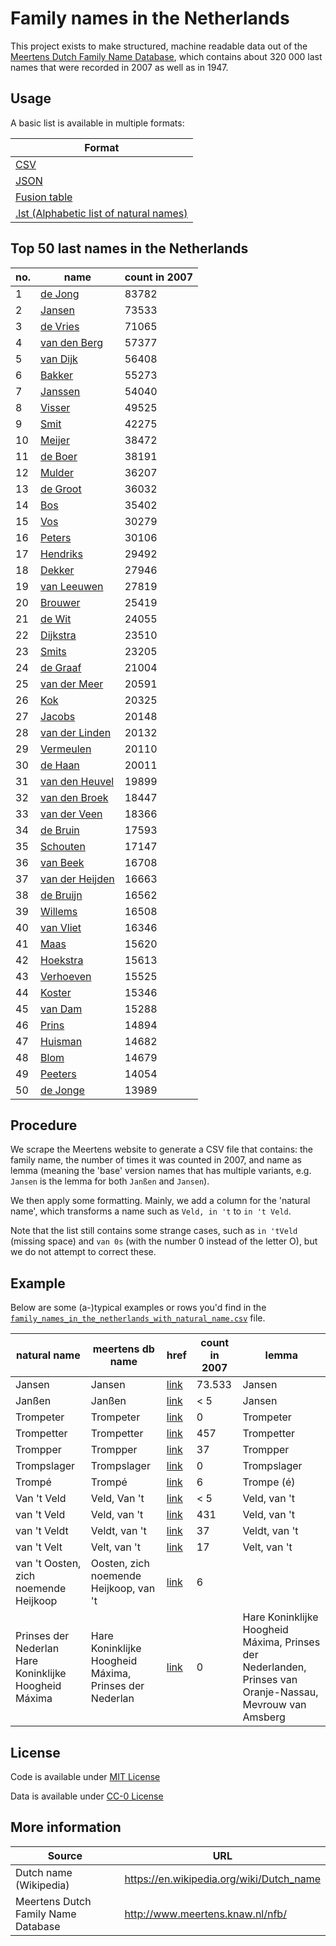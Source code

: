 <meta http-equiv='Content-Type' content='text/html; charset=utf-8' />

# Family names in the Netherlands


This project exists to make structured, machine readable data out of the [Meertens Dutch Family Name Database](http://www.meertens.knaw.nl/nfb/), which contains about 320 000 last names that were recorded in 2007 as well as in 1947.

## Usage
A basic list is available in multiple formats:

|Format|
|---|
|[CSV](https://raw.githubusercontent.com/digitalheir/family-names-in-the-netherlands/master/family_names_in_the_netherlands_with_natural_name.csv)|
|[JSON](https://raw.githubusercontent.com/digitalheir/family-names-in-the-netherlands/master/family_names_in_the_netherlands_with_natural_name.json)|
|[Fusion table](https://www.google.com/fusiontables/DataSource?docid=1V6_N4E9W4n8UX-INvK0bZOXHtmnN7-uc1JFTTOGS)|
|[.lst (Alphabetic list of natural names)](https://raw.githubusercontent.com/digitalheir/family-names-in-the-netherlands/master/family_names.lst)|

## Top 50 last names in the Netherlands

|no.|name|count in 2007|
|---|---|---|
|1|[de Jong](http://meertens.knaw.nl/nfb/detail_naam.php?gba_lcnaam=de+jong&gba_naam=de+Jong&nfd_naam=Jong%2C+de&operator=rx&taal=)|83782|
|2|[Jansen](http://meertens.knaw.nl/nfb/detail_naam.php?gba_lcnaam=jansen&gba_naam=Jansen&nfd_naam=Jansen&operator=rx&taal=)|73533|
|3|[de Vries](http://meertens.knaw.nl/nfb/detail_naam.php?gba_lcnaam=de+vries&gba_naam=de+Vries&nfd_naam=Vries%2C+de&operator=rx&taal=)|71065|
|4|[van den Berg](http://meertens.knaw.nl/nfb/detail_naam.php?gba_lcnaam=van+den+berg&gba_naam=van+den+Berg&nfd_naam=Berg%2C+van+de+%2F+den+%2F+der&operator=rx&taal=)|57377|
|5|[van Dijk](http://meertens.knaw.nl/nfb/detail_naam.php?gba_lcnaam=van+dijk&gba_naam=van+Dijk&nfd_naam=Dijk%2C+van+%28y%29&operator=rx&taal=)|56408|
|6|[Bakker](http://meertens.knaw.nl/nfb/detail_naam.php?gba_lcnaam=bakker&gba_naam=Bakker&nfd_naam=Bakker&operator=rx&taal=)|55273|
|7|[Janssen](http://meertens.knaw.nl/nfb/detail_naam.php?gba_lcnaam=janssen&gba_naam=Janssen&nfd_naam=Janssen&operator=rx&taal=)|54040|
|8|[Visser](http://meertens.knaw.nl/nfb/detail_naam.php?gba_lcnaam=visser&gba_naam=Visser&nfd_naam=Visser&operator=rx&taal=)|49525|
|9|[Smit](http://meertens.knaw.nl/nfb/detail_naam.php?gba_lcnaam=smit&gba_naam=Smit&nfd_naam=Smit&operator=rx&taal=)|42275|
|10|[Meijer](http://meertens.knaw.nl/nfb/detail_naam.php?gba_lcnaam=meijer&gba_naam=Meijer&nfd_naam=Meijer+%28y%29&operator=rx&taal=)|38472|
|11|[de Boer](http://meertens.knaw.nl/nfb/detail_naam.php?gba_lcnaam=de+boer&gba_naam=de+Boer&nfd_naam=Boer%2C+de&operator=rx&taal=)|38191|
|12|[Mulder](http://meertens.knaw.nl/nfb/detail_naam.php?gba_lcnaam=mulder&gba_naam=Mulder&nfd_naam=Mulder&operator=rx&taal=)|36207|
|13|[de Groot](http://meertens.knaw.nl/nfb/detail_naam.php?gba_lcnaam=de+groot&gba_naam=de+Groot&nfd_naam=Groot%2C+de&operator=rx&taal=)|36032|
|14|[Bos](http://meertens.knaw.nl/nfb/detail_naam.php?gba_lcnaam=bos&gba_naam=Bos&nfd_naam=Bos&operator=rx&taal=)|35402|
|15|[Vos](http://meertens.knaw.nl/nfb/detail_naam.php?gba_lcnaam=vos&gba_naam=Vos&nfd_naam=Vos&operator=rx&taal=)|30279|
|16|[Peters](http://meertens.knaw.nl/nfb/detail_naam.php?gba_lcnaam=peters&gba_naam=Peters&nfd_naam=Peters&operator=rx&taal=)|30106|
|17|[Hendriks](http://meertens.knaw.nl/nfb/detail_naam.php?gba_lcnaam=hendriks&gba_naam=Hendriks&nfd_naam=Hendriks&operator=rx&taal=)|29492|
|18|[Dekker](http://meertens.knaw.nl/nfb/detail_naam.php?gba_lcnaam=dekker&gba_naam=Dekker&nfd_naam=Dekker&operator=rx&taal=)|27946|
|19|[van Leeuwen](http://meertens.knaw.nl/nfb/detail_naam.php?gba_lcnaam=van+leeuwen&gba_naam=van+Leeuwen&nfd_naam=Leeuwen%2C+van&operator=rx&taal=)|27819|
|20|[Brouwer](http://meertens.knaw.nl/nfb/detail_naam.php?gba_lcnaam=brouwer&gba_naam=Brouwer&nfd_naam=Brouwer&operator=rx&taal=)|25419|
|21|[de Wit](http://meertens.knaw.nl/nfb/detail_naam.php?gba_lcnaam=de+wit&gba_naam=de+Wit&nfd_naam=Wit%2C+de&operator=rx&taal=)|24055|
|22|[Dijkstra](http://meertens.knaw.nl/nfb/detail_naam.php?gba_lcnaam=dijkstra&gba_naam=Dijkstra&nfd_naam=Dijkstra+%28y%29&operator=rx&taal=)|23510|
|23|[Smits](http://meertens.knaw.nl/nfb/detail_naam.php?gba_lcnaam=smits&gba_naam=Smits&nfd_naam=Smits&operator=rx&taal=)|23205|
|24|[de Graaf](http://meertens.knaw.nl/nfb/detail_naam.php?gba_lcnaam=de+graaf&gba_naam=de+Graaf&nfd_naam=Graaf%2C+de&operator=rx&taal=)|21004|
|25|[van der Meer](http://meertens.knaw.nl/nfb/detail_naam.php?gba_lcnaam=van+der+meer&gba_naam=van+der+Meer&nfd_naam=Meer%2C+van+de+%2F+der&operator=rx&taal=)|20591|
|26|[Kok](http://meertens.knaw.nl/nfb/detail_naam.php?gba_lcnaam=kok&gba_naam=Kok&nfd_naam=Kok&operator=rx&taal=)|20325|
|27|[Jacobs](http://meertens.knaw.nl/nfb/detail_naam.php?gba_lcnaam=jacobs&gba_naam=Jacobs&nfd_naam=Jacobs&operator=rx&taal=)|20148|
|28|[van der Linden](http://meertens.knaw.nl/nfb/detail_naam.php?gba_lcnaam=van+der+linden&gba_naam=van+der+Linden&nfd_naam=Linden%2C+van+der&operator=rx&taal=)|20132|
|29|[Vermeulen](http://meertens.knaw.nl/nfb/detail_naam.php?gba_lcnaam=vermeulen&gba_naam=Vermeulen&nfd_naam=Vermeulen&operator=rx&taal=)|20110|
|30|[de Haan](http://meertens.knaw.nl/nfb/detail_naam.php?gba_lcnaam=de+haan&gba_naam=de+Haan&nfd_naam=Haan%2C+de&operator=rx&taal=)|20011|
|31|[van den Heuvel](http://meertens.knaw.nl/nfb/detail_naam.php?gba_lcnaam=van+den+heuvel&gba_naam=van+den+Heuvel&nfd_naam=Heuvel%2C+van+den&operator=rx&taal=)|19899|
|32|[van den Broek](http://meertens.knaw.nl/nfb/detail_naam.php?gba_lcnaam=van+den+broek&gba_naam=van+den+Broek&nfd_naam=Broek%2C+van+de+%2F+den+%2F+der&operator=rx&taal=)|18447|
|33|[van der Veen](http://meertens.knaw.nl/nfb/detail_naam.php?gba_lcnaam=van+der+veen&gba_naam=van+der+Veen&nfd_naam=Veen%2C+van+de+%2F+der&operator=rx&taal=)|18366|
|34|[de Bruin](http://meertens.knaw.nl/nfb/detail_naam.php?gba_lcnaam=de+bruin&gba_naam=de+Bruin&nfd_naam=Bruin%2C+de&operator=rx&taal=)|17593|
|35|[Schouten](http://meertens.knaw.nl/nfb/detail_naam.php?gba_lcnaam=schouten&gba_naam=Schouten&nfd_naam=Schouten&operator=rx&taal=)|17147|
|36|[van Beek](http://meertens.knaw.nl/nfb/detail_naam.php?gba_lcnaam=van+beek&gba_naam=van+Beek&nfd_naam=Beek%2C+van&operator=rx&taal=)|16708|
|37|[van der Heijden](http://meertens.knaw.nl/nfb/detail_naam.php?gba_lcnaam=van+der+heijden&gba_naam=van+der+Heijden&nfd_naam=Heijden%2C+van+der+%28y%29&operator=rx&taal=)|16663|
|38|[de Bruijn](http://meertens.knaw.nl/nfb/detail_naam.php?gba_lcnaam=de+bruijn&gba_naam=de+Bruijn&nfd_naam=Bruijn%2C+de+%28y%29&operator=rx&taal=)|16562|
|39|[Willems](http://meertens.knaw.nl/nfb/detail_naam.php?gba_lcnaam=willems&gba_naam=Willems&nfd_naam=Willems&operator=rx&taal=)|16508|
|40|[van Vliet](http://meertens.knaw.nl/nfb/detail_naam.php?gba_lcnaam=van+vliet&gba_naam=van+Vliet&nfd_naam=Vliet%2C+van&operator=rx&taal=)|16346|
|41|[Maas](http://meertens.knaw.nl/nfb/detail_naam.php?gba_lcnaam=maas&gba_naam=Maas&nfd_naam=Maas&operator=rx&taal=)|15620|
|42|[Hoekstra](http://meertens.knaw.nl/nfb/detail_naam.php?gba_lcnaam=hoekstra&gba_naam=Hoekstra&nfd_naam=Hoekstra&operator=rx&taal=)|15613|
|43|[Verhoeven](http://meertens.knaw.nl/nfb/detail_naam.php?gba_lcnaam=verhoeven&gba_naam=Verhoeven&nfd_naam=Verhoeven&operator=rx&taal=)|15525|
|44|[Koster](http://meertens.knaw.nl/nfb/detail_naam.php?gba_lcnaam=koster&gba_naam=Koster&nfd_naam=Koster&operator=rx&taal=)|15346|
|45|[van Dam](http://meertens.knaw.nl/nfb/detail_naam.php?gba_lcnaam=van+dam&gba_naam=van+Dam&nfd_naam=Dam%2C+van&operator=rx&taal=)|15288|
|46|[Prins](http://meertens.knaw.nl/nfb/detail_naam.php?gba_lcnaam=prins&gba_naam=Prins&nfd_naam=Prins&operator=rx&taal=)|14894|
|47|[Huisman](http://meertens.knaw.nl/nfb/detail_naam.php?gba_lcnaam=huisman&gba_naam=Huisman&nfd_naam=Huisman&operator=rx&taal=)|14682|
|48|[Blom](http://meertens.knaw.nl/nfb/detail_naam.php?gba_lcnaam=blom&gba_naam=Blom&nfd_naam=Blom&operator=rx&taal=)|14679|
|49|[Peeters](http://meertens.knaw.nl/nfb/detail_naam.php?gba_lcnaam=peeters&gba_naam=Peeters&nfd_naam=Peeters&operator=rx&taal=)|14054|
|50|[de Jonge](http://meertens.knaw.nl/nfb/detail_naam.php?gba_lcnaam=de+jonge&gba_naam=de+Jonge&nfd_naam=Jonge%2C+de&operator=rx&taal=)|13989|

## Procedure
We scrape the Meertens website to generate a CSV file that contains: the family name, the number of times it was counted in 2007, and name as lemma (meaning the 'base' version names that has multiple variants, e.g. `Jansen` is the lemma for both `Janßen` and `Jansen`).

We then apply some formatting. Mainly, we add a column for the 'natural name', which transforms a name such as `Veld, in
 't` to `in 't Veld`. 

Note that the list still contains some strange cases, such as `in 'tVeld` (missing space) and `van 0s` (with the number 0 instead of the letter O), but we do not attempt to correct these.
 

## Example
Below are some (a-)typical examples or rows you'd find in the [`family_names_in_the_netherlands_with_natural_name.csv`](https://raw.githubusercontent.com/digitalheir/family-names-in-the-netherlands/master/family_names_in_the_netherlands_with_natural_name.csv) file.

|natural name|meertens db name|href|count in 2007|lemma|
|------------|----------------|----|-------------|-----|
|Jansen|Jansen|[link](http://meertens.knaw.nl/nfb/detail_naam.php?gba_lcnaam=jansen&gba_naam=Jansen&nfd_naam=Jansen&operator=rx&taal=)|73.533|Jansen|
|Janßen|Janßen|[link](http://meertens.knaw.nl/nfb/detail_naam.php?gba_lcnaam=jan%C3%9Fen&gba_naam=Jan%C3%9Fen&nfd_naam=Jansen&operator=rx&taal=)|< 5|Jansen|
|Trompeter|Trompeter|[link](http://meertens.knaw.nl/nfb/detail_naam.php?gba_lcnaam=trompeter&gba_naam=Trompeter&nfd_naam=Trompeter&operator=rx&taal=)|0|Trompeter|
|Trompetter|Trompetter|[link](http://meertens.knaw.nl/nfb/detail_naam.php?gba_lcnaam=trompetter&gba_naam=Trompetter&nfd_naam=Trompetter&operator=rx&taal=)|457|Trompetter|
|Trompper|Trompper|[link](http://meertens.knaw.nl/nfb/detail_naam.php?gba_lcnaam=trompper&gba_naam=Trompper&nfd_naam=Trompper&operator=rx&taal=)|37|Trompper|
|Trompslager|Trompslager|[link](http://meertens.knaw.nl/nfb/detail_naam.php?gba_lcnaam=trompslager&gba_naam=Trompslager&nfd_naam=Trompslager&operator=rx&taal=)|0|Trompslager|
|Trompé|Trompé|[link](http://meertens.knaw.nl/nfb/detail_naam.php?gba_lcnaam=tromp%C3%A9&gba_naam=Tromp%C3%A9&nfd_naam=Trompe+%28%C3%A9%29&operator=rx&taal=)|6|Trompe (é)|
|Van 't Veld|Veld, Van 't|[link](http://meertens.knaw.nl/nfb/detail_naam.php?gba_lcnaam=van+%27t+veld&gba_naam=Van+%27t+Veld&nfd_naam=Veld%2C+van+%27t&operator=rx&taal=)|< 5|Veld, van 't|
|van 't Veld|Veld, van 't|[link](http://meertens.knaw.nl/nfb/detail_naam.php?gba_lcnaam=van+%27t+veld&gba_naam=van+%27t+Veld&nfd_naam=Veld%2C+van+%27t&operator=rx&taal=)|431|Veld, van 't|
|van 't Veldt|Veldt, van 't|[link](http://meertens.knaw.nl/nfb/detail_naam.php?gba_lcnaam=van+%27t+veldt&gba_naam=van+%27t+Veldt&nfd_naam=Veldt%2C+van+%27t&operator=rx&taal=)|37|Veldt, van 't|
|van 't Velt|Velt, van 't|[link](http://meertens.knaw.nl/nfb/detail_naam.php?gba_lcnaam=van+%27t+velt&gba_naam=van+%27t+Velt&nfd_naam=Velt%2C+van+%27t&operator=rx&taal=)|17|Velt, van 't|
|van 't Oosten, zich noemende Heijkoop|Oosten, zich noemende Heijkoop, van 't|[link](http://meertens.knaw.nl/nfb/detail_naam.php?gba_lcnaam=van+%27t+oosten%2C+zich+noemende+heijkoop&gba_naam=van+%27t+Oosten%2C+zich+noemende+Heijkoop&nfd_naam=&operator=rx&taal=)|6||
|Prinses der Nederlan Hare Koninklijke Hoogheid Máxima|Hare Koninklijke Hoogheid Máxima, Prinses der Nederlan|[link](http://meertens.knaw.nl/nfb/detail_naam.php?gba_lcnaam=Prinses+der+Nederlanden%2C+Prinses+van+Oranje-Nassau%2C+Mevrouw+van+Amsberg+hare+koninklijke+hoogheid+m%C3%A1xima&gba_naam=Prinses+der+Nederlanden%2C+Prinses+van+Oranje-Nassau%2C+Mevrouw+van+Amsberg+Hare+Koninklijke+Hoogheid+M%C3%A1xima&nfd_naam=Hare+Koninklijke+Hoogheid+M%C3%A1xima%2C+Prinses+der+Nederlanden%2C+Prinses+van+Oranje-Nassau%2C+Mevrouw+van+Amsberg&operator=rx&taal=)|0|Hare Koninklijke Hoogheid Máxima, Prinses der Nederlanden, Prinses van Oranje-Nassau, Mevrouw van Amsberg|
 
 
## License
Code is available under [MIT License](https://github.com/digitalheir/family-names-in-the-netherlands/blob/master/LICENSE.txt)

Data is available under [CC-0 License](http://creativecommons.org/publicdomain/zero/1.0/)

## More information
|Source|URL|
|---|---|
|Dutch name (Wikipedia)|https://en.wikipedia.org/wiki/Dutch_name|
|Meertens Dutch Family Name Database|http://www.meertens.knaw.nl/nfb/|